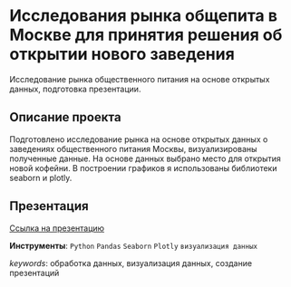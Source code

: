 # Исследования рынка общепита в Москве для принятия решения об открытии нового заведения

Исследование рынка общественного питания на основе открытых данных, подготовка презентации.

## Описание проекта
Подготовлено исследование рынка на основе открытых данных о заведениях общественного питания Москвы, визуализированы полученные данные. На основе данных выбрано место для открытия новой кофейни. В построении графиков я использованы библиотеки seaborn и plotly.

## Презентация

<a href="https://drive.google.com/file/d/1RfD_Nc-3vWBi8UTfZ7TqmtAxiVshc809/view?usp=sharing" target="_blank">Ссылка на презентацию</a>

**Инструменты**: `Python` `Pandas` `Seaborn` `Plotly` `визуализация данных`

_keywords_: обработка данных, визуализация данных, создание презентаций
